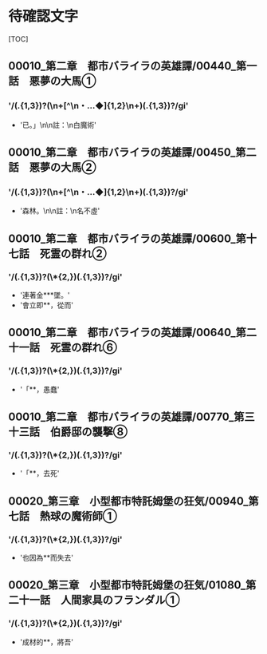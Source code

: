 # 待確認文字

[TOC]

## 00010_第二章　都市バライラの英雄譚/00440_第一話　悪夢の大馬①

### '/(.{1,3})?(\n+[^\n・…◆]{1,2}\n+)(.{1,3})?/gi'

- '已。」\n\n註：\n白魔術'


## 00010_第二章　都市バライラの英雄譚/00450_第二話　悪夢の大馬②

### '/(.{1,3})?(\n+[^\n・…◆]{1,2}\n+)(.{1,3})?/gi'

- '森林。\n\n註：\n名不虛'


## 00010_第二章　都市バライラの英雄譚/00600_第十七話　死霊の群れ②

### '/(.{1,3})?(\\*{2,})(.{1,3})?/gi'

- '連著金***墜。'
- '會立即**，從而'


## 00010_第二章　都市バライラの英雄譚/00640_第二十一話　死霊の群れ⑥

### '/(.{1,3})?(\\*{2,})(.{1,3})?/gi'

- '「**，愚蠢'


## 00010_第二章　都市バライラの英雄譚/00770_第三十三話　伯爵邸の襲撃⑧

### '/(.{1,3})?(\\*{2,})(.{1,3})?/gi'

- '「**，去死'


## 00020_第三章　小型都市特託姆堡の狂気/00940_第七話　熱球の魔術師①

### '/(.{1,3})?(\\*{2,})(.{1,3})?/gi'

- '也因為**而失去'


## 00020_第三章　小型都市特託姆堡の狂気/01080_第二十一話　人間家具のフランダル①

### '/(.{1,3})?(\\*{2,})(.{1,3})?/gi'

- '成材的**，將吾'
